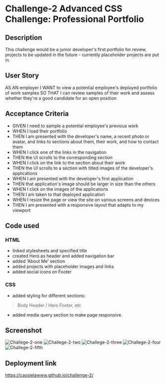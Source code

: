 # Challenge-2 Advanced CSS Challenge: Professional Portfolio
## Description
This challenge would be a junior developer's first portfolio for review, projects to be updated in the future - currently placeholder projects are put in.
## User Story
AS AN employer
I WANT to view a potential employee's deployed portfolio of work samples
SO THAT I can review samples of their work and assess whether they're a good candidate for an open position
## Acceptance Criteria
- GIVEN I need to sample a potential employee's previous work
- WHEN I load their portfolio
- THEN I am presented with the developer's name, a recent photo or avatar, and links to sections about them, their work, and how to contact them
- WHEN I click one of the links in the navigation
- THEN the UI scrolls to the corresponding section
- WHEN I click on the link to the section about their work
- THEN the UI scrolls to a section with titled images of the developer's applications
- WHEN I am presented with the developer's first application
- THEN that application's image should be larger in size than the others
- WHEN I click on the images of the applications
- THEN I am taken to that deployed application
- WHEN I resize the page or view the site on various screens and devices
- THEN I am presented with a responsive layout that adapts to my viewport

## Code used
### HTML
- linked stylesheets and specified title
- created Hero as header and added navigation bar
- added 'About Me' section
- added projects with placeholder images and links
- added social icons on Footer

### CSS
- added styling for different sections:
 > Body
 > Header / Hero
 > Footer, etc
- added media query section to make page responsive

## Screenshot
![Challege-2-one](https://user-images.githubusercontent.com/48407721/210671911-20902a1d-a2b1-44be-a3c0-6f5dbc51e2e8.PNG)
![Challege-2-two](https://user-images.githubusercontent.com/48407721/210671948-749a924d-b2a1-4af7-90a0-925a5fa213bc.PNG)
![Challege-2-three](https://user-images.githubusercontent.com/48407721/210671961-20c43788-285f-4582-acab-fbe42acfb940.PNG)
![Challege-2-four](https://user-images.githubusercontent.com/48407721/210671972-04b06713-cde7-4b8e-9b5c-022d4c8f3b8d.PNG)
![Challege-2-fifth](https://user-images.githubusercontent.com/48407721/210671982-82417ec5-b1cd-49d5-976b-4473a0fa4306.PNG)

## Deployment link
https://cassielawww.github.io/challenge-2/ 
